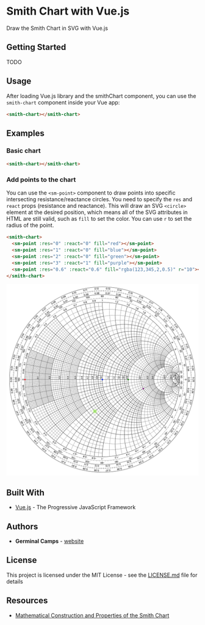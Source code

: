 # Smith Chart with Vue.js

Draw the Smith Chart in SVG with Vue.js

## Getting Started

TODO

## Usage

After loading Vue.js library and the smithChart component, you can use the `smith-chart` component inside your Vue app:

```html
<smith-chart></smith-chart>
```

## Examples

### Basic chart

```html
<smith-chart></smith-chart>
```

### Add points to the chart

You can use the `<sm-point>` component to draw points into specific intersecting resistance/reactance circles.
You need to specify the `res` and `react` props (resistance and reactance).
This will draw an SVG `<circle>` element at the desired position, which means all of the SVG attributes in HTML are still valid, such as `fill` to set the color. You can use `r` to set the radius of the point.

```html
<smith-chart>
  <sm-point :res="0" :react="0" fill="red"></sm-point>
  <sm-point :res="1" :react="0" fill="blue"></sm-point>
  <sm-point :res="2" :react="0" fill="green"></sm-point>
  <sm-point :res="3" :react="1" fill="purple"></sm-point>
  <sm-point :res="0.6" :react="0.6" fill="rgba(123,345,2,0.5)" r="10"></sm-point>
</smith-chart>
```

![Smith Chart with custom points](readme/points.jpg?raw=true "Smith Chart with custom points")

## Built With

* [Vue.js](https://vuejs.org/) - The Progressive JavaScript Framework

## Authors

* **Germinal Camps** - [website](http://www.germinalcamps.com)

## License

This project is licensed under the MIT License - see the [LICENSE.md](LICENSE.md) file for details

## Resources

* [Mathematical Construction and Properties of the Smith Chart](https://www.allaboutcircuits.com/technical-articles/mathematical-construction-and-properties-of-the-smith-chart)
